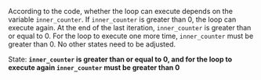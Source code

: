 According to the code, whether the loop can execute depends on the variable `inner_counter`. If `inner_counter` is greater than 0, the loop can execute again. At the end of the last iteration, `inner_counter` is greater than or equal to 0. For the loop to execute one more time, `inner_counter` must be greater than 0. No other states need to be adjusted.

State: **`inner_counter` is greater than or equal to 0, and for the loop to execute again `inner_counter` must be greater than 0**
